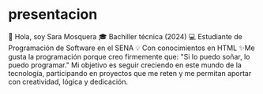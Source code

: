 # presentacion
👋 Hola, soy Sara Mosquera 
🎓 Bachiller técnica (2024) 
 💻 Estudiante de Programación de Software en el SENA 
💡 Con conocimientos en HTML 
✨Me gusta la programación porque creo firmemente que:  "Si lo puedo soñar, lo puedo programar."
Mi objetivo es seguir creciendo en este mundo de la tecnología, participando en proyectos que me reten y me permitan aportar con creatividad, lógica y dedicación.
